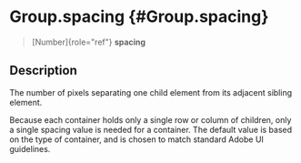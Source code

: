 Group.spacing {#Group.spacing}
=============

> [Number]{role="ref"} **spacing**

Description
-----------

The number of pixels separating one child element from its adjacent
sibling element.

Because each container holds only a single row or column of children,
only a single spacing value is needed for a container. The default value
is based on the type of container, and is chosen to match standard Adobe
UI guidelines.
